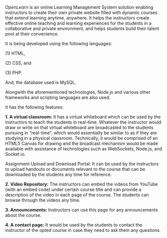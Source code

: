 *OpenLearn* is an online Learning Management System solution enabling instructors to create their own private website filled with dynamic courses that extend learning anytime, anywhere. It helps the instructors create effective online teaching and learning experiences for the students in a collaborative and private environment, and helps students build their talent pool at their convenience.

It is being developed using the following languages:

(1) HTML,

(2) CSS, and

(3) PHP.

And, the database used is MySQL.

Alongwith the aforementioned technologies, Node.js and various other frameworks and scripting languages are also used.

It has the following features:

**1. A virtual classroom:** It has a virtual whiteboard which can be used by the instructors to teach the students in real-time. Whatever the instructor would draw or write on that virtual whiteboard are broadcasted to the students pursuing in “real-time”, which would essentially be similar to as if they are studying in a physical classroom. Technically, it would be comprised of an HTML5 Canvas for drawing and the broadcast mechanism would be made available with assistance of technologies such as WebSockets, Node.js, and Socket.io.

Assignment Upload and Download Portal: It can be used by the instructors to upload handouts or documents relevant to the course that can be downloaded by the students any time for reference.

**2. Video Repository:** The instructors can embed the videos from YouTube (with an embed code) under certain course title and can provide a description of the video in each page of the course. The students can browse through the videos any time.

**3. Announcements:** Instructors can use this page for any announcements about the course.

**4. A contact page:** It would be used by the students to contact the instructor of the opted course in case they need to ask them any questions.
